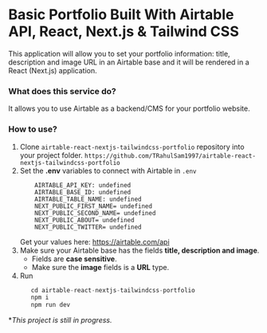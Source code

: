 # Basic Portfolio Built With Airtable API, React, Next.js & Tailwind CSS
  This application will allow you to set your portfolio information: title, description and image URL in an Airtable base and it will be rendered in a React (Next.js) application.

### What does this service do?
  It allows you to use Airtable as a backend/CMS for your portfolio website.

### How to use?
  1) Clone `airtable-react-nextjs-tailwindcss-portfolio` repository into your project folder.
  ```https://github.com/TRahulSam1997/airtable-react-nextjs-tailwindcss-portfolio```
  3)  Set the **.env** variables to connect with Airtable in `.env`
      ```
          AIRTABLE_API_KEY: undefined
          AIRTABLE_BASE_ID: undefined
          AIRTABLE_TABLE_NAME: undefined
          NEXT_PUBLIC_FIRST_NAME= undefined
          NEXT_PUBLIC_SECOND_NAME= undefined
          NEXT_PUBLIC_ABOUT= undefined
          NEXT_PUBLIC_TWITTER= undefined
      ```
      Get your values here: https://airtable.com/api
  3) Make sure your Airtable base has the fields **title, description and image**.
        - Fields are **case sensitive**.
        - Make sure the **image** fields is a **URL** type.
  4) Run
     ``` js
        cd airtable-react-nextjs-tailwindcss-portfolio
        npm i
        npm run dev
     ```

**This project is still in progress.*